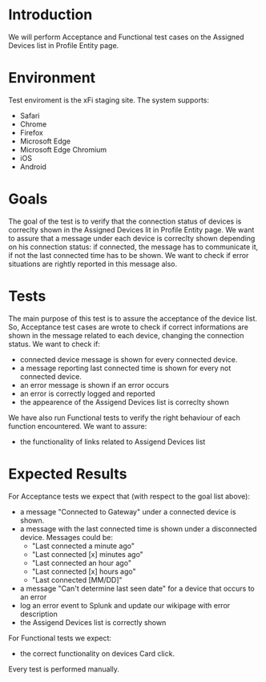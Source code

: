 # Introduction
We will perform Acceptance and Functional test cases on the Assigned Devices list in Profile Entity page.

# Environment
Test enviroment is the xFi staging site. The system supports:
* Safari
* Chrome
* Firefox
* Microsoft Edge
* Microsoft Edge Chromium
* iOS
* Android

# Goals
The goal of the test is to verify that the connection status of devices is correclty shown in the
Assigned Devices lit in Profile Entity page. We want to assure that a message under each device is correclty
shown depending on his connection status: if connected, the message has to communicate it, if not the last connected time
has to be shown. We want to check if error situations are rightly reported in this message also.

# Tests
The main purpose of this test is to assure the acceptance of the device list. So, Acceptance test cases are wrote to check
if correct informations are shown in the message related to each device, changing the connection status.
We want to check if:
* connected device message is shown for every connected device.
* a message reporting last connected time is shown for every not connected device.
* an error message is shown if an error occurs
* an error is correctly logged and reported
* the appearence of the Assigend Devices list is correclty shown

We have also run Functional tests to verify the right behaviour of each function encountered.
We want to assure:
* the functionality of links related to Assigend Devices list

# Expected Results
For Acceptance tests we expect that (with respect to the goal list above):
* a message "Connected to Gateway" under a connected device is shown.
* a message with the last connected time is shown under a disconnected device. Messages could be:
  + "Last connected a minute ago"
  + "Last connected [x] minutes ago"
  + "Last connected an hour ago"
  + "Last connected [x] hours ago"
  + "Last connected [MM/DD]"
* a message "Can't determine last seen date" for a device that occurs to an error
* log an error event to Splunk and update our wikipage with error description
* the Assigend Devices list is correctly shown

For Functional tests we expect:
* the correct functionality on devices Card click.

Every test is performed manually.
